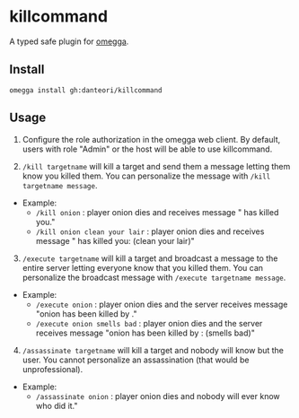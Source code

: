 <!--

When uploading your plugin to github/gitlab
start your repo name with "omegga-"

example: https://github.com/danteori/omegga-killcommand

Your plugin will be installed via omegga install gh:danteori/killcommand

-->

# killcommand

A typed safe plugin for [omegga](https://github.com/brickadia-community/omegga).

## Install

`omegga install gh:danteori/killcommand`

## Usage

1. Configure the role authorization in the omegga web client. By default, users with role "Admin" or the host will be able to use killcommand.

2. `/kill targetname` will kill a target and send them a message letting them know you killed them. You can personalize the message with `/kill targetname message`.

- Example:
    - `/kill onion` : player onion dies and receives message "<user> has killed you."
    - `/kill onion clean your lair` : player onion dies and receives message "<user> has killed you: (clean your lair)"

3. `/execute targetname` will kill a target and broadcast a message to the entire server letting everyone know that you killed them. You can personalize the broadcast message with `/execute targetname message`.

- Example:
    - `/execute onion` : player onion dies and the server receives message "onion has been killed by <user>."
    - `/execute onion smells bad` : player onion dies and the server receives message "onion has been killed by <user>: (smells bad)"

4. `/assassinate targetname` will kill a target and nobody will know but the user. You cannot personalize an assassination (that would be unprofessional).

- Example:
    - `/assassinate onion` : player onion dies and nobody will ever know who did it."
